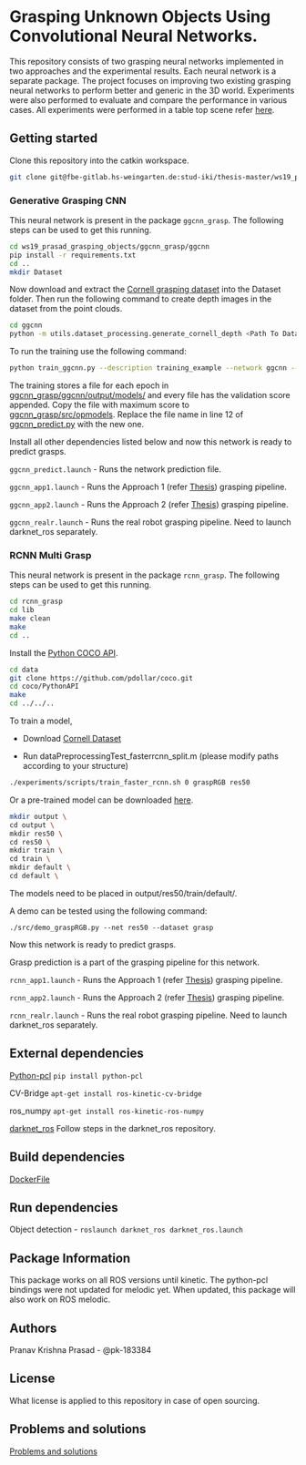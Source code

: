 # Grasping Unknown Objects Using Convolutional Neural Networks.

This repository consists of two grasping neural networks implemented in two approaches and the experimental results. Each neural network is a separate package. The project focuses on improving two existing grasping neural networks to perform better and generic in the 3D world. Experiments were also performed to evaluate and compare the performance in various cases. All experiments were performed in a table top scene refer [here](https://fbe-gitlab.hs-weingarten.de/stud-iki/thesis-master/ws19_prasad_grasping_objects/tree/dev/doc/thesis).


## Getting started

Clone this repository into the catkin workspace.

```bash
git clone git@fbe-gitlab.hs-weingarten.de:stud-iki/thesis-master/ws19_prasad_grasping_objects.git
```

### Generative Grasping CNN

This neural network is present in the package ```ggcnn_grasp```. The following steps can be used to get this running.

```bash
cd ws19_prasad_grasping_objects/ggcnn_grasp/ggcnn
pip install -r requirements.txt
cd ..
mkdir Dataset
```

Now download and extract the [Cornell grasping dataset](http://pr.cs.cornell.edu/grasping/rect_data/data.php) into the Dataset folder. Then run the following command to create depth images in the dataset from the point clouds.

```bash
cd ggcnn
python -m utils.dataset_processing.generate_cornell_depth <Path To Dataset>
```

To run the training use the following command:

```bash
python train_ggcnn.py --description training_example --network ggcnn --dataset cornell --dataset-path <Path To Dataset>
```

The training stores a file for each epoch in  [ggcnn_grasp/ggcnn/output/models/](https://fbe-gitlab.hs-weingarten.de/stud-iki/thesis-master/ws19_prasad_grasping_objects/tree/dev/ggcnn_grasp/ggcnn/output/models) and every file has the validation score appended. Copy the file with maximum score to [ggcnn_grasp/src/opmodels](https://fbe-gitlab.hs-weingarten.de/stud-iki/thesis-master/ws19_prasad_grasping_objects/tree/dev/ggcnn_grasp/src/opmodels). Replace the file name in line 12 of [ggcnn_predict.py](https://fbe-gitlab.hs-weingarten.de/stud-iki/thesis-master/ws19_prasad_grasping_objects/blob/dev/ggcnn_grasp/src/ggcnn_predict.py) with the new one.

Install all other dependencies listed below and now this network is ready to predict grasps. 

```ggcnn_predict.launch``` - Runs the network prediction file.

```ggcnn_app1.launch``` - Runs the Approach 1 (refer [Thesis](https://fbe-gitlab.hs-weingarten.de/stud-iki/thesis-master/ws19_prasad_grasping_objects/tree/dev/doc/thesis)) grasping pipeline.

```ggcnn_app2.launch``` - Runs the Approach 2 (refer [Thesis](https://fbe-gitlab.hs-weingarten.de/stud-iki/thesis-master/ws19_prasad_grasping_objects/tree/dev/doc/thesis)) grasping pipeline.

```ggcnn_realr.launch``` - Runs the real robot grasping pipeline. Need to launch darknet_ros separately.

### RCNN Multi Grasp

This neural network is present in the package ```rcnn_grasp```. The following steps can be used to get this running.

```bash
cd rcnn_grasp
cd lib
make clean
make
cd ..
```
Install the [Python COCO API](https://github.com/cocodataset/cocoapi).

```bash
cd data
git clone https://github.com/pdollar/coco.git
cd coco/PythonAPI
make
cd ../../..
```

To train a model,


*  Download [Cornell Dataset](http://pr.cs.cornell.edu/grasping/rect_data/data.php)

*  Run dataPreprocessingTest_fasterrcnn_split.m (please modify paths according to your structure)

```bash
./experiments/scripts/train_faster_rcnn.sh 0 graspRGB res50
```

Or a pre-trained model can be downloaded [here](https://www.dropbox.com/s/ldapcpanzqdu7tc/models.zip?dl=0).

```bash
mkdir output \
cd output \
mkdir res50 \
cd res50 \
mkdir train \
cd train \
mkdir default \
cd default \
```

The models need to be placed in output/res50/train/default/.

A demo can be tested using the following command:

```./src/demo_graspRGB.py --net res50 --dataset grasp```

Now this network is ready to predict grasps.

Grasp prediction is a part of the grasping pipeline for this network.

```rcnn_app1.launch``` - Runs the Approach 1 (refer [Thesis](https://fbe-gitlab.hs-weingarten.de/stud-iki/thesis-master/ws19_prasad_grasping_objects/tree/dev/doc/thesis)) grasping pipeline.

```rcnn_app2.launch``` - Runs the Approach 2 (refer [Thesis](https://fbe-gitlab.hs-weingarten.de/stud-iki/thesis-master/ws19_prasad_grasping_objects/tree/dev/doc/thesis)) grasping pipeline.

```rcnn_realr.launch``` - Runs the real robot grasping pipeline. Need to launch darknet_ros separately.

## External dependencies
[Python-pcl](https://github.com/strawlab/python-pcl) ```pip install python-pcl```

CV-Bridge ```apt-get install ros-kinetic-cv-bridge```

ros_numpy ```apt-get install ros-kinetic-ros-numpy```

[darknet_ros](https://github.com/leggedrobotics/darknet_ros) Follow steps in the darknet_ros repository.

## Build dependencies

[DockerFile](https://fbe-gitlab.hs-weingarten.de/stud-iki/thesis-master/ws19_prasad_grasping_objects/blob/dev/docker/DockerFile)

## Run dependencies
Object detection - ```roslaunch darknet_ros darknet_ros.launch```

## Package Information

This package works on all ROS versions until kinetic. The python-pcl bindings were not updated for melodic yet. When updated, this package will also work on ROS melodic.

## Authors
Pranav Krishna Prasad - @pk-183384

## License
What license is applied to this repository in case of open sourcing.

## Problems and solutions
[Problems and solutions](https://fbe-gitlab.hs-weingarten.de/prj-iki-robotics/orga/robolab-wiki/wikis/Problems-And-Solutions)
